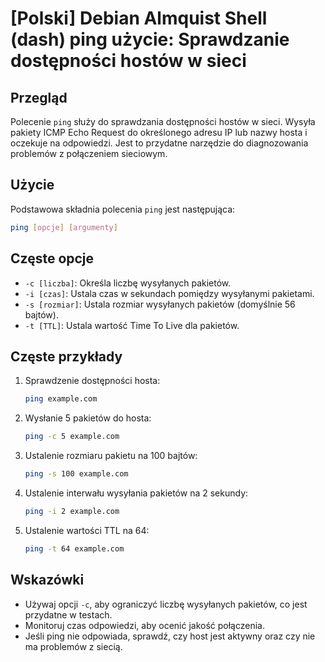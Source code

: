 # [Polski] Debian Almquist Shell (dash) ping użycie: Sprawdzanie dostępności hostów w sieci

## Przegląd
Polecenie `ping` służy do sprawdzania dostępności hostów w sieci. Wysyła pakiety ICMP Echo Request do określonego adresu IP lub nazwy hosta i oczekuje na odpowiedzi. Jest to przydatne narzędzie do diagnozowania problemów z połączeniem sieciowym.

## Użycie
Podstawowa składnia polecenia `ping` jest następująca:

```sh
ping [opcje] [argumenty]
```

## Częste opcje
- `-c [liczba]`: Określa liczbę wysyłanych pakietów.
- `-i [czas]`: Ustala czas w sekundach pomiędzy wysyłanymi pakietami.
- `-s [rozmiar]`: Ustala rozmiar wysyłanych pakietów (domyślnie 56 bajtów).
- `-t [TTL]`: Ustala wartość Time To Live dla pakietów.

## Częste przykłady
1. Sprawdzenie dostępności hosta:
   ```sh
   ping example.com
   ```

2. Wysłanie 5 pakietów do hosta:
   ```sh
   ping -c 5 example.com
   ```

3. Ustalenie rozmiaru pakietu na 100 bajtów:
   ```sh
   ping -s 100 example.com
   ```

4. Ustalenie interwału wysyłania pakietów na 2 sekundy:
   ```sh
   ping -i 2 example.com
   ```

5. Ustalenie wartości TTL na 64:
   ```sh
   ping -t 64 example.com
   ```

## Wskazówki
- Używaj opcji `-c`, aby ograniczyć liczbę wysyłanych pakietów, co jest przydatne w testach.
- Monitoruj czas odpowiedzi, aby ocenić jakość połączenia.
- Jeśli ping nie odpowiada, sprawdź, czy host jest aktywny oraz czy nie ma problemów z siecią.